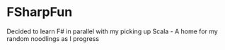 FSharpFun
=========

Decided to learn F# in parallel with my picking up Scala - A home for my random noodlings as I progress